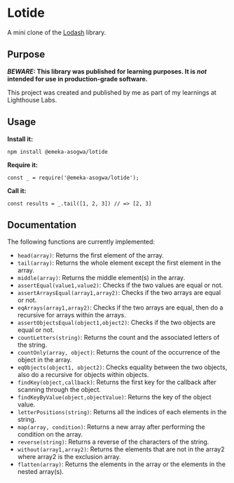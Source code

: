 # Lotide

A mini clone of the [Lodash](https://lodash.com) library.

## Purpose

**_BEWARE:_ This library was published for learning purposes. It is _not_ intended for use in production-grade software.**

This project was created and published by me as part of my learnings at Lighthouse Labs. 

## Usage

**Install it:**

`npm install @emeka-asogwa/lotide`

**Require it:**

`const _ = require('@emeka-asogwa/lotide');`

**Call it:**

`const results = _.tail([1, 2, 3]) // => [2, 3]`

## Documentation

The following functions are currently implemented:

* `head(array)`: Returns the first element of the array.
* `tail(array)`: Returns the whole element except the first element in the array.
* `middle(array)`: Returns the middle element(s) in the array.
* `assertEqual(value1,value2)`: Checks if the two values are equal or not.
* `assertArraysEqual(array1,array2)`: Checks if the two arrays are equal or not.
* `eqArrays(array1,array2)`: Checks if the two arrays are equal, then do a recursive for arrays within the arrays. 
* `assertObjectsEqual(object1,object2)`: Checks if the two objects are equal or not.
* `countLetters(string)`: Returns the count and the associated letters of the string.
* `countOnly(array, object)`: Returns the count of the occurrence of the object in the array.
* `eqObjects(object1, object2)`: Checks equality between the two objects, also do a recursive for objects within objects.  
* `findKey(object,callback)`: Returns the first key for the callback after scanning through the object.
* `findKeyByValue(object,objectValue)`: Returns the key of the object value.
* `letterPositions(string)`: Returns all the indices of each elements in the string.
* `map(array, condition)`: Returns a new array after performing the condition on the array. 
* `reverse(string)`: Returns a reverse of the characters of the string.
* `without(array1,array2)`: Returns the elements that are not in the array2 where array2 is the exclusion array.
* `flatten(array)`: Returns the elements in the array or the elements in the nested array(s).

